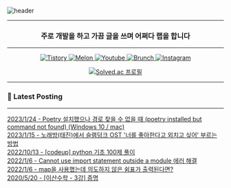 ![header](https://capsule-render.vercel.app/api?type=waving&color=auto&height=300&section=header&text=Take%20Knowledge&fontSize=90&fontAlign=50)
<div align="center">

---

<h3 align="center"> 주로 개발을 하고 가끔 글을 쓰며 어쩌다 랩을 합니다 </h3>

---

<p align="center">
  <a href="https://takeknowledge.tistory.com/">
      <img alt="Tistory" src="https://img.shields.io/badge/tistory-000000?style=plastic&logo=tistory&logoColor=white"/>
  </a>
  <a href="https://www.melon.com/artist/timeline.htm?artistId=3233569">
      <img alt="Melon" src="https://img.shields.io/badge/-Melon-00CD3C?style=plastic" />
  </a> 
   <a href="https://www.youtube.com/@nomelancholy/">
      <img alt="Youtube" src="https://img.shields.io/badge/youtube-FF0000?style=plastic&logo=youtube&logoColor=white"/>
  </a>
   <a href="https://www.melon.com/artist/timeline.htm?artistId=3233569">
      <img alt="Brunch" src="https://img.shields.io/badge/-Brunch-1E191A?style=plastic" />
  </a> 
  <a href="https://www.instagram.com/takeknowledge/">
      <img alt="Instagram" src="https://img.shields.io/badge/Instagram-E4405F?style=plastic"/>
  </a>
</p>

  
[![Solved.ac
프로필](http://mazassumnida.wtf/api/v2/generate_badge?boj=nomelancholy)](https://solved.ac/nomelancholy)
</div>

---

### 🚀 Latest Posting

---

[2023/1/24 - Poetry 설치했으나  경로 찾을 수 없을 때 (poetry installed but command not found) (Windows 10 / mac)](https://takeknowledge.tistory.com/145) <br>
[2023/1/15 - 노래방(태진)에서 슬램덩크 OST '너를 좋아한다고 외치고 싶어' 부르는 방법](https://takeknowledge.tistory.com/144) <br>
[2022/10/13 - [codeup] python 기초 100제 풀이](https://takeknowledge.tistory.com/142) <br>
[2022/1/6 - Cannot use import statement outside a module 에러 해결](https://takeknowledge.tistory.com/141) <br>
[2022/1/6 - map을 사용했는데 의도하지 않은 쉼표가 출력된다면?](https://takeknowledge.tistory.com/139) <br>
[2020/5/20 - [이산수학 - 3강] 증명](https://takeknowledge.tistory.com/137) <br>
